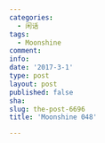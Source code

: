 ```yaml
---
categories:
  - 闲话
tags:
  - Moonshine
comment: 
info: 
date: '2017-3-1'
type: post
layout: post
published: false
sha: 
slug: the-post-6696
title: 'Moonshine 048'

---
```

